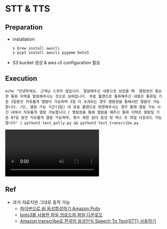 # STT & TTS

## Preparation
* installation

  ```
  ❯ brew install awscli
  ❯ pip3 install awscli pygame boto3
  ```
* S3 bucket 생성 & aws cli configuration 필요

## Execution

```
echo "안녕하세요. 고객님 스위치 팀입니다. 말씀해주신 내용으로 보았을 때  열람권이 필요한 통화 이력을 말씀해주시는 것으로 보여집니다. 무료 플랜으로 통화해주신 내용은 통화일 기준 3일동안 자유롭게 열람이 가능하며 3일 이 초과되는 경우 열람권을 통해서만 열람이 가능합니다. (단, 열람 가능 기간(3일) 내 유료 플랜으로 변경해주시는 경우 통화 열람 가능 시간 내에서 자유롭게 열람 가능합니다.) 열람권을 통해 열람을 해주신 통화 이력은 열람일 기준 07일 동안 자유롭게 열람 가능하며, 횟수 제한 없이 음성 및 텍스 트 파일 다운로드 가능합니다" | python3 test_polly.py && python3 test_transcribe.py
```

<video src="https://github.com/hyunjun/practice/assets/248764/670b73de-0ae1-4dd6-8de2-300383d6eccb" controls="controls" style="max-width: 730px;"></video>

## Ref
* 과거 자료지만 그대로 동작 가능
  * [파이썬으로 AI 음성합성하기 Amazon Polly](https://digiconfactory.tistory.com/entry/%ED%8C%8C%EC%9D%B4%EC%8D%AC%EC%9C%BC%EB%A1%9C-AI-%EC%9D%8C%EC%84%B1%ED%95%A9%EC%84%B1%ED%95%98%EA%B8%B0-Amazon-Polly)
  * [boto3를 사용한 파일 업로드와 파일 다운로드](https://ahnjg.tistory.com/15)
  * [Amazon transcribe로 한국어 음성인식 Speech To Text(STT) 사용하기](https://daeunnniii.tistory.com/122)
